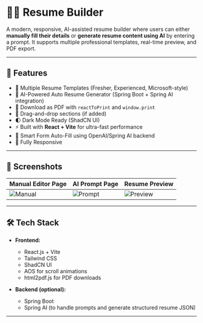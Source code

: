 # 🧑‍💼 Resume Builder

A modern, responsive, AI-assisted resume builder where users can either **manually fill their details** or **generate resume content using AI** by entering a prompt. It supports multiple professional templates, real-time preview, and PDF export.

---

## 🚀 Features

- 🎨 Multiple Resume Templates (Fresher, Experienced, Microsoft-style)
- 🤖 AI-Powered Auto Resume Generator (Spring Boot + Spring AI integration)
- 📄 Download as PDF with `reactToPrint` and `window.print`
- 🧩 Drag-and-drop sections (if added)
- 🌓 Dark Mode Ready (ShadCN UI)
- ⚡ Built with **React + Vite** for ultra-fast performance
- 🧠 Smart Form Auto-Fill using OpenAI/Spring AI backend
- 📱 Fully Responsive

---

## 📸 Screenshots

| Manual Editor Page | AI Prompt Page | Resume Preview |
|--------------------|----------------|----------------|
| ![Manual](./screenshots/manual.png) | ![Prompt](./screenshots/prompt.png) | ![Preview](./screenshots/preview.png) |

---

## 🛠️ Tech Stack

- **Frontend:**
  - React.js + Vite
  - Tailwind CSS
  - ShadCN UI
  - AOS for scroll animations
  - html2pdf.js for PDF downloads

- **Backend (optional):**
  - Spring Boot
  - Spring AI (to handle prompts and generate structured resume JSON)

---

